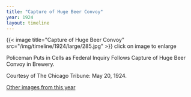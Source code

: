 ```yaml
---
title: "Capture of Huge Beer Convoy"
year: 1924
layout: timeline
---
```


{{< image title="Capture of Huge Beer Convoy" src="/img/timeline/1924/large/285.jpg" >}}
click on image to enlarge

Policeman Puts in Cells as Federal Inquiry Follows Capture of Huge Beer Convoy in Brewery. 

Courtesy of The Chicago Tribune: May 20, 1924.

[Other images from this year](/historical/timeline/1924)